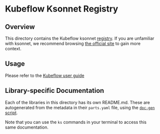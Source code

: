 # Kubeflow Ksonnet Registry

## Overview

This directory contains the Kubeflow ksonnet [registry][2]. If you are unfamiliar with ksonnet, we recommend browsing [the official site][1] to gain more context.


## Usage

Please refer to the [Kubeflow user guide](https://github.com/google/kubeflow/blob/master/README.ksonnet.md)

## Library-specific Documentation

Each of the libraries in this directory has its own README.md. These are autogenerated from the metadata in their `parts.yaml` file, using the [`doc-gen` script][4].

Note that you can use the `ks` commands in your terminal to access this same documentation.

[1]: https://ksonnet.io
[2]: https://ksonnet.io/docs/concepts#registry
[3]: https://ksonnet.io/#get-started
[4]: https://github.com/ksonnet/parts/blob/master/doc-gen/main.go
